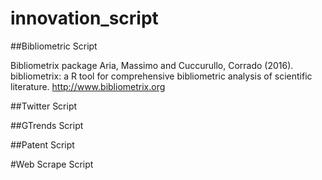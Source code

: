 # innovation_script

##Bibliometric Script

Bibliometrix package
Aria, Massimo and Cuccurullo, Corrado (2016). bibliometrix: a R tool for
  comprehensive bibliometric analysis of scientific literature.
  http://www.bibliometrix.org

##Twitter Script



##GTrends Script



##Patent Script



#Web Scrape Script


